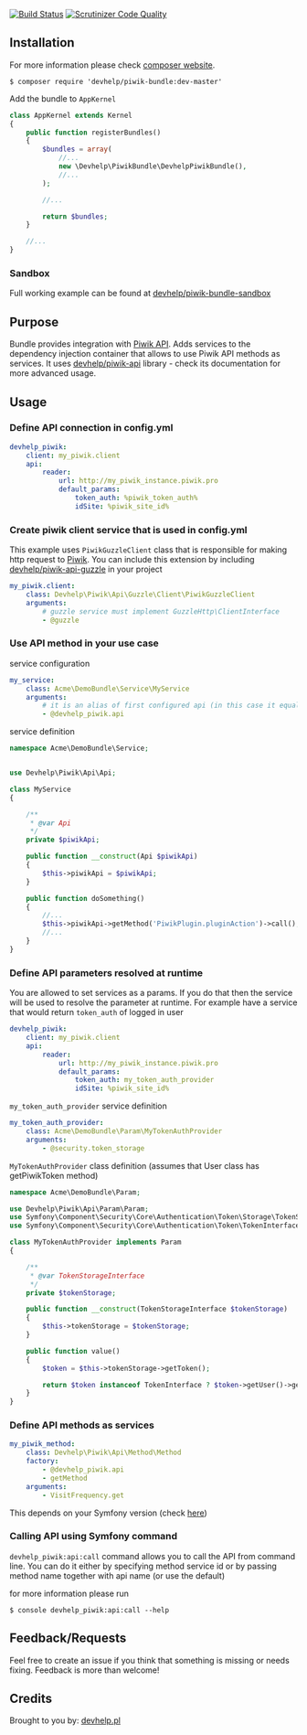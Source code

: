 [![Build Status](https://travis-ci.org/devhelp/piwik-bundle.svg?branch=master)](https://travis-ci.org/devhelp/piwik-bundle)
[![Scrutinizer Code Quality](https://scrutinizer-ci.com/g/devhelp/piwik-bundle/badges/quality-score.png?b=master)](https://scrutinizer-ci.com/g/devhelp/piwik-bundle?branch=master)

## Installation

For more information please check [composer website](http://getcomposer.org).

```
$ composer require 'devhelp/piwik-bundle:dev-master'
```

Add the bundle to `AppKernel`

```php
class AppKernel extends Kernel
{
    public function registerBundles()
    {
        $bundles = array(
            //...
            new \Devhelp\PiwikBundle\DevhelpPiwikBundle(),
            //...
        );

        //...

        return $bundles;
    }

    //...
}
```

### Sandbox

Full working example can be found at [devhelp/piwik-bundle-sandbox](http://github.com/devhelp/piwik-bundle-sandbox)

## Purpose

Bundle provides integration with [Piwik API](http://developer.piwik.org/api-reference/reporting-api). Adds services to the dependency injection container that allows to use Piwik API methods as services.
It uses [devhelp/piwik-api](http://github.com/devhelp/piwik-api) library - check its documentation for more advanced usage.

## Usage

### Define API connection in config.yml

```yml
devhelp_piwik:
    client: my_piwik.client
    api:
        reader:
            url: http://my_piwik_instance.piwik.pro
            default_params:
                token_auth: %piwik_token_auth%
                idSite: %piwik_site_id%
```

### Create piwik client service that is used in config.yml

This example uses `PiwikGuzzleClient` class that is responsible for making http request to [Piwik](http://piwik.org).
You can include this extension by including [devhelp/piwik-api-guzzle](http://github.com/devhelp/piwik-api-guzzle) in your project

```yml
my_piwik.client:
    class: Devhelp\Piwik\Api\Guzzle\Client\PiwikGuzzleClient
    arguments:
        # guzzle service must implement GuzzleHttp\ClientInterface
        - @guzzle
```

### Use API method in your use case

service configuration

```yml
my_service:
    class: Acme\DemoBundle\Service\MyService
    arguments:
        # it is an alias of first configured api (in this case it equals devhelp_piwik.api.reader service)
        - @devhelp_piwik.api
```

service definition

```php
namespace Acme\DemoBundle\Service;


use Devhelp\Piwik\Api\Api;

class MyService
{

    /**
     * @var Api
     */
    private $piwikApi;

    public function __construct(Api $piwikApi)
    {
        $this->piwikApi = $piwikApi;
    }

    public function doSomething()
    {
        //...
        $this->piwikApi->getMethod('PiwikPlugin.pluginAction')->call();
        //...
    }
}
```

### Define API parameters resolved at runtime

You are allowed to set services as a params. If you do that then the service will be used to resolve the parameter
at runtime. For example have a service that would return `token_auth` of logged in user


```yml
devhelp_piwik:
    client: my_piwik.client
    api:
        reader:
            url: http://my_piwik_instance.piwik.pro
            default_params:
                token_auth: my_token_auth_provider
                idSite: %piwik_site_id%
```

`my_token_auth_provider` service definition

```yml
my_token_auth_provider:
    class: Acme\DemoBundle\Param\MyTokenAuthProvider
    arguments:
        - @security.token_storage
```

`MyTokenAuthProvider` class definition (assumes that User class has getPiwikToken method)

```php
namespace Acme\DemoBundle\Param;

use Devhelp\Piwik\Api\Param\Param;
use Symfony\Component\Security\Core\Authentication\Token\Storage\TokenStorageInterface;
use Symfony\Component\Security\Core\Authentication\Token\TokenInterface;

class MyTokenAuthProvider implements Param
{

    /**
     * @var TokenStorageInterface
     */
    private $tokenStorage;

    public function __construct(TokenStorageInterface $tokenStorage)
    {
        $this->tokenStorage = $tokenStorage;
    }

    public function value()
    {
        $token = $this->tokenStorage->getToken();

        return $token instanceof TokenInterface ? $token->getUser()->getPiwikToken() : null;
    }
}
```

### Define API methods as services

```yml
my_piwik_method:
    class: Devhelp\Piwik\Api\Method\Method
    factory:
        - @devhelp_piwik.api
        - getMethod
    arguments:
        - VisitFrequency.get
```

This depends on your Symfony version (check [here](http://symfony.com/doc/current/components/dependency_injection/factories.html))

### Calling API using Symfony command

`devhelp_piwik:api:call` command allows you to call the API from command line. You can do it either by specifying method service id
or by passing method name together with api name (or use the default)

for more information please run

```
$ console devhelp_piwik:api:call --help
```

## Feedback/Requests

Feel free to create an issue if you think that something is missing or needs fixing. Feedback is more than welcome!

## Credits

Brought to you by: [devhelp.pl](http://devhelp.pl)
